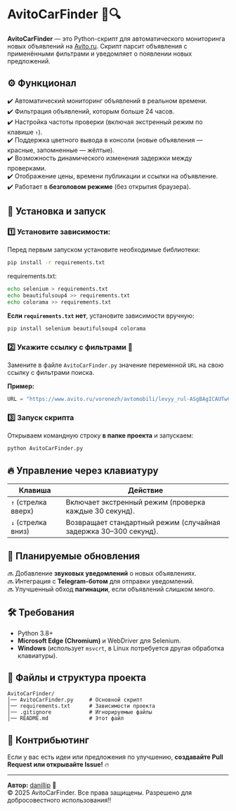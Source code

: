 # AvitoCarFinder 🚗🔍

**AvitoCarFinder** — это Python-скрипт для автоматического мониторинга новых объявлений на [Avito.ru](https://www.avito.ru/). Скрипт парсит объявления с применёнными фильтрами и уведомляет о появлении новых предложений.

## ⚙️ Функционал
✔️ Автоматический мониторинг объявлений в реальном времени.  
✔️ Фильтрация объявлений, которым больше 24 часов.  
✔️ Настройка частоты проверки (включая экстренный режим по клавише `↑`).  
✔️ Поддержка цветного вывода в консоли (новые объявления — красные, запомненные — жёлтые).  
✔️ Возможность динамического изменения задержки между проверками.  
✔️ Отображение цены, времени публикации и ссылки на объявление.  
✔️ Работает в **безголовом режиме** (без открытия браузера).  

## 🚀 Установка и запуск
### 1️⃣ Установите зависимости:
Перед первым запуском установите необходимые библиотеки:
```sh
pip install -r requirements.txt
```
requirements.txt:
```sh
echo selenium > requirements.txt
echo beautifulsoup4 >> requirements.txt
echo colorama >> requirements.txt
```
**Если `requirements.txt` нет**, установите зависимости вручную:
```sh
pip install selenium beautifulsoup4 colorama
```

### 2️⃣ Укажите ссылку с фильтрами 🔗
Замените в файле `AvitoCarFinder.py` значение переменной `URL` на свою ссылку с фильтрами поиска.

**Пример:**
```python
URL = "https://www.avito.ru/voronezh/avtomobili/levyy_rul-ASgBAgICAUTwCqyKAQ..."
```

### 3️⃣ Запуск скрипта
Открываем командную строку **в папке проекта** и запускаем:
```sh
python AvitoCarFinder.py
```

## 🔥 Управление через клавиатуру
| Клавиша | Действие |
|---------|----------|
| `↑` (стрелка вверх) | Включает экстренный режим (проверка каждые 30 секунд). |
| `↓` (стрелка вниз) | Возвращает стандартный режим (случайная задержка 30–300 секунд). |

## 📢 Планируемые обновления
🔜 Добавление **звуковых уведомлений** о новых объявлениях.  
🔜 Интеграция с **Telegram-ботом** для отправки уведомлений.  
🔜 Улучшенный обход **пагинации**, если объявлений слишком много.  

## 🛠 Требования
- Python 3.8+
- **Microsoft Edge (Chromium)** и WebDriver для Selenium.
- **Windows** (использует `msvcrt`, в Linux потребуется другая обработка клавиатуры).

## 📂 Файлы и структура проекта
```
AvitoCarFinder/
│── AvitoCarFinder.py     # Основной скрипт
│── requirements.txt      # Зависимости проекта
│── .gitignore            # Игнорируемые файлы
│── README.md             # Этот файл
```

## 🤝 Контрибьютинг
Если у вас есть идеи или предложения по улучшению, **создавайте Pull Request или открывайте Issue!** 🔥

---

**Автор:** [danillip](https://github.com/danillip) 🚀  
© 2025 AvitoCarFinder. Все права защищены. Разрешено для добросовестного использования!!
